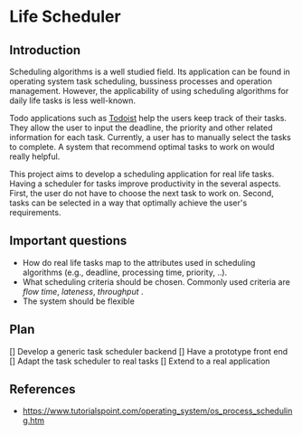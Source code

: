 Life Scheduler
========================

## Introduction
Scheduling algorithms is a well studied field. Its application can be found in operating system task scheduling, bussiness processes and operation management. However, the applicability of using scheduling algorithms for daily life tasks is less well-known.

Todo applications such as [Todoist](https://todoist.com/) help the users keep track of their tasks. They allow the user to input the deadline, the priority and other related information for each task. Currently, a user has to manually select the tasks to complete. A system that recommend optimal tasks to work on would really helpful.

This project aims to develop a scheduling application for real life tasks. Having a scheduler for tasks improve productivity in the several aspects. First, the user do not have to choose the next task to work on. Second, tasks can be selected in a way that optimally achieve the user's requirements.

## Important questions
* How do real life tasks map to the attributes used in scheduling algorithms (e.g., deadline, processing time, priority, ..).
* What scheduling criteria should be chosen. Commonly used criteria are *flow time*, *lateness*, *throughput* .
* The system should be flexible

## Plan
[] Develop a generic task scheduler backend
[] Have a prototype front end
[] Adapt the task scheduler to real tasks
[] Extend to a real application

## References
* https://www.tutorialspoint.com/operating_system/os_process_scheduling.htm
